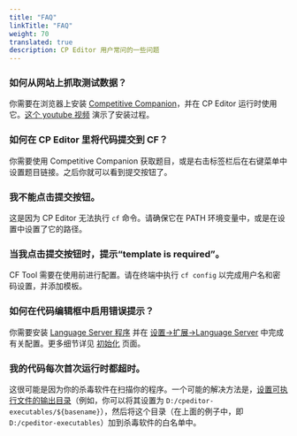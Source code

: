 ```yaml
---
title: "FAQ"
linkTitle: "FAQ"
weight: 70
translated: true
description: CP Editor 用户常问的一些问题
---
```


### 如何从网站上抓取测试数据？

你需要在浏览器上安装 [Competitive Companion](https://github.com/jmerle/competitive-companion)，并在 CP Editor 运行时使用它。[这个 youtube 视频](https://youtu.be/IVx1rSqYz7c) 演示了安装过程。

### 如何在 CP Editor 里将代码提交到 CF？

你需要使用 Competitive Companion 获取题目，或是右击标签栏后在右键菜单中设置题目链接。之后你就可以看到提交按钮了。

### 我不能点击提交按钮。

这是因为 CP Editor 无法执行 `cf` 命令。请确保它在 PATH 环境变量中，或是在设置中设置了它的路径。

### 当我点击提交按钮时，提示“template is required”。

CF Tool 需要在使用前进行配置。请在终端中执行 `cf config` 以完成用户名和密码设置，并添加模板。

### 如何在代码编辑框中启用错误提示？

你需要安装 [Language Server 程序](https://microsoft.github.io/language-server-protocol/implementors/servers/) 并在 [设置->扩展->Language Server](../preferences/extensions/_index.zh.md#language-server) 中完成有关配置。更多细节详见 [初始化](../setup/_index.zh.md) 页面。

### 我的代码每次首次运行时都超时。

这很可能是因为你的杀毒软件在扫描你的程序。一个可能的解决方法是，[设置可执行文件的输出目录](../preferences/language/_index.zh.md#c-可执行文件路径)（例如，你可以将其设置为 `D:/cpeditor-executables/${basename}`），然后将这个目录（在上面的例子中，即 `D:/cpeditor-executables`）加到杀毒软件的白名单中。
